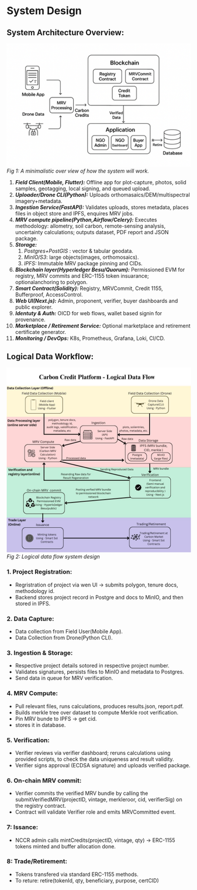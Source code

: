 
# System Design

## System Architecture Overview:

![System Overview](diagrams/System%20Overview.png)
*Fig 1: A minimalistic over view of how the system will work.*

1. ***Field Client(Mobile, Flutter):*** Offline app for plot-capture, photos, solid samples, geotagging, local signing, and queued upload.
2. ***Uploader/Drone CLI(Python):*** Uploads orthomasaics/DEM/multispectral imagery+metadata.
3. ***Ingestion Service(FastAPI):*** Validates uploads, stores metadata, places files in object store and IPFS, enquires MRV jobs.
4. ***MRV compute pipeline(Python,Airflow/Celery):*** Executes methodology: allometry, soil carbon, remote-sensing analysis, uncertainty calculations; outputs dataset, PDF report and JSON package.
5. ***Storage:***  
   1. _Postgres+PostGIS_ : vector & tabular geodata.
   2. _MinIO/S3_: large objects(images, orthomosaics).
   3. _IPFS:_ Immutable MRV package pinning and CIDs.
6. ***Blockchain layer(Hyperledger Besu/Quorum):*** Permissioned EVM for registry, MRV commits and ERC-1155 token insuarance; optionalanchoring to polygon.
7. ***Smart Contract(Solidity):*** Registry, MRVCommit, Credit 1155, Bufferproof, AccessControl.
8. ***Web UI(Next.js):*** Admin, proponent, verifier, buyer dashboards and public explorer.
9. ***Identuty & Auth:*** OICD for web flows, wallet based signin for provenance.
10. ***Marketplace / Retirement Service:*** Optional marketplace and retirement certificate generator.
11. ***Monitoring / DevOps:*** K8s, Prometheus, Grafana, Loki, CI/CD.

## Logical Data Workflow:

![Data Flow System Design](diagrams/Data%20Flow%20System%20Design.jpg)
*Fig 2: Logical data flow system design*

### 1. Project Registration:

- Regristration of project via wen UI -> submits polygon, tenure docs, methodology id.
- Backend stores project record in Postgre and docs to MinIO, and then stored in IPFS.

### 2. Data Capture:

- Data collection from Field User(Mobile App).
- Data Collection from Drone(Python CLI).

### 3. Ingestion & Storage:

- Respective project details sotored in respective project number.
- Validates signatures, persists files to MinIO and metadata to Postgres.
- Send data in queue for MRV verification.

### 4. MRV Compute:

- Pull relevant files, runs calculations, produces results.json, report.pdf.
- Builds merkle tree over dataset to compute Merkle root verification.
- Pin MRV bunde to IPFS -> get cid.
- stores it in database.

### 5. Verification:

- Verifier reviews via verifier dashboard; reruns calculations using provided scripts, to check the data uniqueness and result validity.
- Verifier signs approval (ECDSA signature) and uploads verified package.

### 6. On-chain MRV commit:

- Verifier commits the verified MRV bundle by calling the submitVerifiedMRV(projectID, vintage, merkleroor, cid, verifierSig) on the registry contract.
- Contract will validate Verifier role and emits MRVCommitted event.

### 7: Issance:

- NCCR admin calls mintCredits(projectID, vintage, qty) -> ERC-1155 tokens minted and buffer allocation done.

### 8: Trade/Retirement:
- Tokens transfered via standard ERC-1155 methods.
- To reture: retire(tokenId, qty, beneficiary, purpose, certCID)



